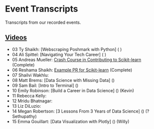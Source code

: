# Event Transcripts
Transcripts from our recorded events.

## [Videos](https://www.youtube.com/c/DataUmbrella/videos)

- 03 Ty Shaikh: [Webscraping Poshmark with Python] ( )
- 04 Ali Spittel: [Navigating Your Tech Career] ( )
- 05 Andreas Mueller: [Crash Course in Contributing to Scikit-learn](2020/05-andreas-mueller-contributing.md) (Complete)
- 06 Reshama Shaikh:  [Example PR for Scikit-learn](2020/05-reshama-shaikh-sklearn-pr.md)  (Complete)
- 07 Shailvi Wakhlu: 
- 08 Matt Brems: [Data Science with Missing Data] () 
- 09 Sam Bail: [Intro to Terminal] () 
- 10 Emily Robinson: [Build a Career in Data Science] ()   (Kevin)
- 11 Rebecca Kelly: 
- 12 Mridu Bhatnagar: 
- 13 Liz DiLuzio: 
- 14 Megan Robertson: [3 Lessons From 3 Years of Data Science] () (?Sethupathy)
- 15 Emma Gouillart: [Data Visualization with Plotly] () (Willy)


